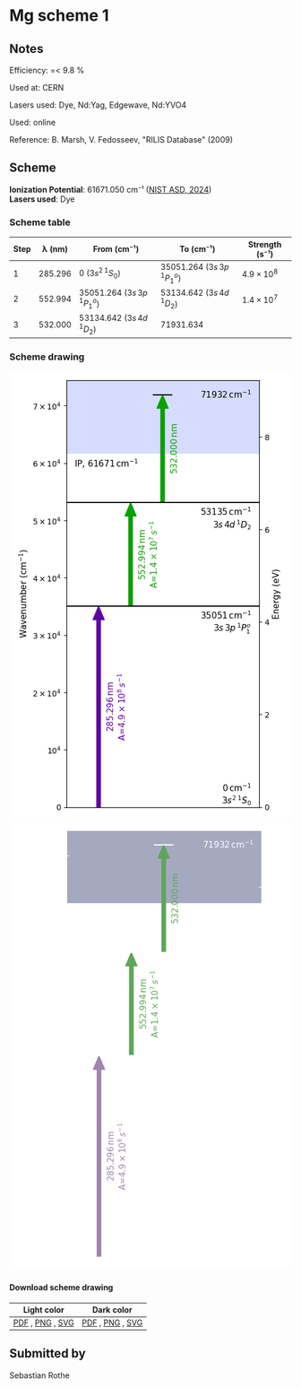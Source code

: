 # Mg scheme 1

## Notes

Efficiency: =< 9.8 %

Used at: CERN

Lasers used: Dye, Nd:Yag, Edgewave, Nd:YVO4

Used: online

Reference: B. Marsh, V. Fedosseev, "RILIS Database" (2009)





## Scheme

**Ionization Potential**: 61671.050 cm⁻¹ ([NIST ASD, 2024](https://www.nist.gov/pml/atomic-spectra-database))  
**Lasers used**: Dye

### Scheme table

| Step | λ (nm)  |           From (cm⁻¹)           |            To (cm⁻¹)            |   Strength (s⁻¹)    |
| ---- | ------- | ------------------------------- | ------------------------------- | ------------------- |
| 1    | 285.296 | 0 ($3s^2\,^1S_0$)               | 35051.264 ($3s\,3p\,^1P^{o}_1$) | $4.9 \times 10^{8}$ |
| 2    | 552.994 | 35051.264 ($3s\,3p\,^1P^{o}_1$) | 53134.642 ($3s\,4d\,^{1}D_{2}$) | $1.4 \times 10^{7}$ |
| 3    | 532.000 | 53134.642 ($3s\,4d\,^{1}D_{2}$) | 71931.634                       |                     |


### Scheme drawing

![mg scheme, light mode](mg-001/mg-001-light.png#only-light)
![mg scheme, dark mode](mg-001/mg-001-dark-web.png#only-dark)

#### Download scheme drawing

|                                            Light color                                            |                                           Dark color                                           |
| ------------------------------------------------------------------------------------------------- | ---------------------------------------------------------------------------------------------- |
| [PDF](mg-001/mg-001-light.pdf) , [PNG](mg-001/mg-001-light.png) , [SVG](mg-001/mg-001-light.svg)  | [PDF](mg-001/mg-001-dark.pdf) , [PNG](mg-001/mg-001-dark.png) , [SVG](mg-001/mg-001-dark.svg)  |


## Submitted by

Sebastian Rothe


